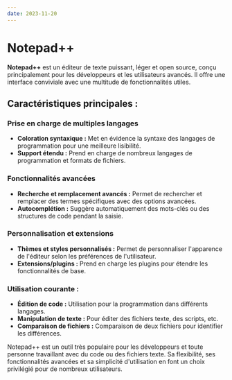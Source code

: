 ```yaml
---
date: 2023-11-20
---
```

# Notepad++

**Notepad++** est un éditeur de texte puissant, léger et open source, conçu principalement pour les développeurs et les utilisateurs avancés. Il offre une interface conviviale avec une multitude de fonctionnalités utiles.

## Caractéristiques principales :

### Prise en charge de multiples langages

- **Coloration syntaxique :** Met en évidence la syntaxe des langages de programmation pour une meilleure lisibilité.
- **Support étendu :** Prend en charge de nombreux langages de programmation et formats de fichiers.

### Fonctionnalités avancées

- **Recherche et remplacement avancés :** Permet de rechercher et remplacer des termes spécifiques avec des options avancées.
- **Autocomplétion :** Suggère automatiquement des mots-clés ou des structures de code pendant la saisie.

### Personnalisation et extensions

- **Thèmes et styles personnalisés :** Permet de personnaliser l'apparence de l'éditeur selon les préférences de l'utilisateur.
- **Extensions/plugins :** Prend en charge les plugins pour étendre les fonctionnalités de base.

### Utilisation courante :

- **Édition de code :** Utilisation pour la programmation dans différents langages.
- **Manipulation de texte :** Pour éditer des fichiers texte, des scripts, etc.
- **Comparaison de fichiers :** Comparaison de deux fichiers pour identifier les différences.

Notepad++ est un outil très populaire pour les développeurs et toute personne travaillant avec du code ou des fichiers texte. Sa flexibilité, ses fonctionnalités avancées et sa simplicité d'utilisation en font un choix privilégié pour de nombreux utilisateurs.